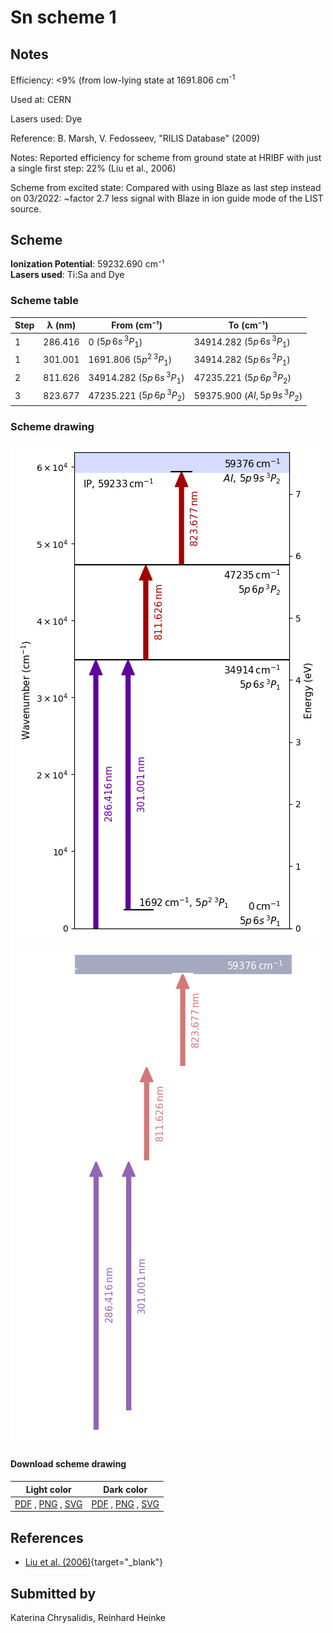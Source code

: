 # Sn scheme 1

## Notes

Efficiency: <9% (from low-lying state at 1691.806 cm<sup>-1</sup>

Used at: CERN

Lasers used: Dye

Reference: B. Marsh, V. Fedosseev, "RILIS Database" (2009)

Notes: Reported efficiency for scheme from ground state at HRIBF with just a single first step: 22% (Liu et al., 2006)

Scheme from excited state: Compared with using Blaze as last step instead on 03/2022: ~factor 2.7 less signal with Blaze in ion guide mode of the LIST source.





## Scheme

**Ionization Potential**: 59232.690 cm⁻¹  
**Lasers used**: Ti:Sa and Dye

### Scheme table

| Step | λ (nm)  |           From (cm⁻¹)           |              To (cm⁻¹)               |
| ---- | ------- | ------------------------------- | ------------------------------------ |
| 1    | 286.416 | 0 ($5p\,6s\,^{3}P_{1}$)         | 34914.282 ($5p\,6s\,^{3}P_{1}$)      |
| 1    | 301.001 | 1691.806 ($5p^{2}\,^{3}P_{1}$)  | 34914.282 ($5p\,6s\,^{3}P_{1}$)      |
| 2    | 811.626 | 34914.282 ($5p\,6s\,^{3}P_{1}$) | 47235.221 ($5p\,6p\,^{3}P_{2}$)      |
| 3    | 823.677 | 47235.221 ($5p\,6p\,^{3}P_{2}$) | 59375.900 ($AI,\,5p\,9s\,^{3}P_{2}$) |


### Scheme drawing

![sn scheme, light mode](sn-001/sn-001-light.png#only-light)
![sn scheme, dark mode](sn-001/sn-001-dark-web.png#only-dark)

#### Download scheme drawing

|                                            Light color                                            |                                           Dark color                                           |
| ------------------------------------------------------------------------------------------------- | ---------------------------------------------------------------------------------------------- |
| [PDF](sn-001/sn-001-light.pdf) , [PNG](sn-001/sn-001-light.png) , [SVG](sn-001/sn-001-light.svg)  | [PDF](sn-001/sn-001-dark.pdf) , [PNG](sn-001/sn-001-dark.png) , [SVG](sn-001/sn-001-dark.svg)  |


## References

  - [Liu et al. (2006)](https://doi.org/10.1016/j.nimb.2005.09.014){target="_blank"}



## Submitted by

Katerina Chrysalidis, Reinhard Heinke

